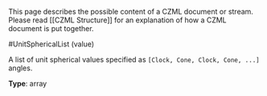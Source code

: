 This page describes the possible content of a CZML document or stream.  Please read [[CZML Structure]] for an explanation of how a CZML document is put together.

#UnitSphericalList (value)

A list of unit spherical values specified as `[Clock, Cone, Clock, Cone, ...]` angles.

**Type**: array

